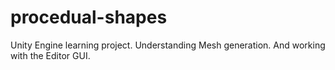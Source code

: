 # procedual-shapes
Unity Engine learning project. Understanding Mesh generation. And working with the Editor GUI.
